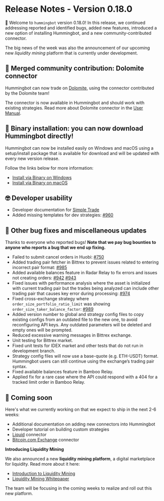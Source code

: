 # Release Notes - Version 0.18.0

🚀 Welcome to `hummingbot` version 0.18.0! In this release, we continued addressing reported and identified bugs, added new features, introduced a new option of installing Hummingbot, and a new community-contributed connector.

The big news of the week was also the announcement of our upcoming new *liquidity mining* platform that is currently under development.

## 🔗 Merged community contribution: Dolomite connector

Hummingbot can now trade on [Dolomite](https://dolomite.io/), using the connector contributed by the Dolomite team!

The connector is now available in Hummingbot and should work with existing strategies. Read more about Dolomite connector in the [User Manual](https://docs.hummingbot.io/exchanges/dolomite/).


## 💾 Binary installation: you can now download Hummingbot directly!

Hummingbot can now be installed easily on Windows and macOS using a setup/install package that is available for download and will be updated with every new version release.

Follow the links below for more information:
* [Install via Binary on Windows](/installation/binary/#windows)
* [Install via Binary on macOS](/installation/binary/#macos)


## 🤓 Developer usability

* Developer documentation for [Simple Trade](/developers/strategies/tutorial/)
* Added missing templates for dev strategies: [#960](https://github.com/CoinAlpha/hummingbot/pull/960)


## 🐞 Other bug fixes and miscellaneous updates

Thanks to everyone who reported bugs! **Note that we pay bug bounties to anyone who reports a bug that we end up fixing.**

* Failed to submit cancel orders in Huobi: [#750](https://github.com/CoinAlpha/hummingbot/issues/750)
* Added trading pair fetcher in Bittrex to prevent issues related to entering incorrect pair format: [#985](https://github.com/CoinAlpha/hummingbot/issues/985)
* Added available balances feature in Radar Relay to fix errors and issues not creating orders: [#942](https://github.com/CoinAlpha/hummingbot/issues/942) [#943](https://github.com/CoinAlpha/hummingbot/issues/943)
* Fixed issues with performance analysis where the asset is initialized with current trading pair but the trades being analyzed can include other trading pair that causes key error during processing: [#974](https://github.com/CoinAlpha/hummingbot/issues/974)
* Fixed cross-exchange strategy where `order_size_portfolio_ratio_limit` was showing `order_size_taker_balance_factor`: [#989](https://github.com/CoinAlpha/hummingbot/issues/989)
* Added version number to global and strategy config files to copy existing configs from an outdated file to the new one, to avoid reconfiguring API keys. Any outdated parameters will be deleted and empty ones will be prompted.
* Reduced excessive warning messages in Bittrex exchange.
* Unit testing for Bittrex market.
* Fixed unit tests for IDEX market and other tests that do not run in development branch.
* Strategy config files will now use a base-quote (e.g. ETH-USDT) format. Hummingbot users can still continue using the exchange’s trading pair syntax.
* Fixed available balances feature in Bamboo Relay.
* Applied fix for a rare case where the API could respond with a 404 for a tracked limit order in Bamboo Relay.


## 🚀 Coming soon

Here's what we currently working on that we expect to ship in the next 2-6 weeks:

* Additional documentation on adding new connectors into Hummingbot
* Developer tutorial on building custom strategies
* [Liquid](https://www.liquid.com/) connector
* [Bitcoin.com Exchange](https://exchange.bitcoin.com) connector


**Introducing Liquidity Mining**

We also announced a new **liquidity mining platform**, a digital marketplace for liquidity.  Read more about it here:

* [Introduction to Liquidity Mining](https://hummingbot.io/blog/2019-11-liquidity-mining/)
* [Liquidity Mining Whitepaper](https://hummingbot.io/liquidity-mining.pdf)

The team will be focusing in the coming weeks to realize and roll out this new platform.
